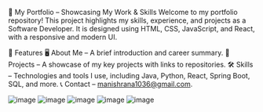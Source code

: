 🚀 My Portfolio – Showcasing My Work & Skills
Welcome to my portfolio repository! This project highlights my skills, experience, and projects as a Software Developer. It is designed using HTML, CSS, JavaScript, and React, with a responsive and modern UI.

🔹 Features
🖥️ About Me – A brief introduction and career summary.
📂 Projects – A showcase of my key projects with links to repositories.
🛠️ Skills – Technologies and tools I use, including Java, Python, React, Spring Boot, SQL, and more.
📞 Contact – manishrana1036@gmail.com.

![image](https://github.com/user-attachments/assets/9537175e-726a-4380-b09f-6fc69c39626b)
![image](https://github.com/user-attachments/assets/de4686f6-4f51-4572-9e0a-6f823fda3dc1)
![image](https://github.com/user-attachments/assets/4c5ade91-d4e9-4fd1-89fd-65fa13d66713)
![image](https://github.com/user-attachments/assets/5c2cc8d0-a8f5-4b33-bee7-08154b50334d)
![image](https://github.com/user-attachments/assets/c41a7e01-6800-4fe5-8de9-5357d55b31e5)

